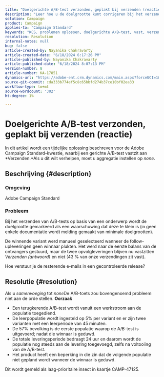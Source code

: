 ```yaml
---
title: "Doelgerichte A/B-test verzonden, geplakt bij verzenden (reactie)"
description: "Leer hoe u de doelgrootte kunt corrigeren bij het verzenden van A/B-tests op basis van een onderwerp die vastzitten bij verzenden. Stel de samenvoeging in op Geen."
solution: Campaign
product: Campaign
applies-to: "Campaign Standard"
keywords: "KCS, problemen oplossen, doelgerichte A/B-test, vast, verzenden, beantwoorden, Adobe Campaign Standard, ACS"
resolution: Resolution
internal-notes: null
bug: false
article-created-by: Nayanika Chakravarty
article-created-date: "6/18/2024 6:17:26 PM"
article-published-by: Nayanika Chakravarty
article-published-date: "6/18/2024 8:07:13 PM"
version-number: 8
article-number: KA-17851
dynamics-url: "https://adobe-ent.crm.dynamics.com/main.aspx?forceUCI=1&pagetype=entityrecord&etn=knowledgearticle&id=cc826403-9f2d-ef11-840a-000d3a5b439f"
source-git-commit: cda333b774ef5c8c65bbfd274b37ce10bf02ea33
workflow-type: tm+mt
source-wordcount: '302'
ht-degree: 1%

---
```


# Doelgerichte A/B-test verzonden, geplakt bij verzenden (reactie)


In dit artikel wordt een tijdelijke oplossing beschreven voor de Adobe Campaign Standard-kwestie, waarbij een gerichte A/B-test vastzit aan *Verzenden.*Als u dit wilt verhelpen, moet u aggregatie instellen op *none*.

## Beschrijving {#description}


### <b>Omgeving</b>

Adobe Campaign Standard

### <b>Probleem</b>

Bij het verzenden van A/B-tests op basis van een onderwerp wordt de doelgrootte gemarkeerd als een waarschuwing dat deze te klein is (in geen enkele documentatie wordt melding gemaakt van minimale doelgrootten).

De winnende variant werd manueel geselecteerd wanneer de follow-upleveringen geen winnaar plukten. Het werd naar de eerste balans van de ontvangers gestuurd, maar de twee opvolgleveringen blijven nu vastzitten *Verzenden (antwoord)* en niet (43 % van onze verzendingen zit vast).

Hoe verstuur je de resterende e-mails in een gecontroleerde release?


## Resolutie {#resolution}


Als u *samenvoeging* tot *none*De A/B-toets zou bovengenoemd probleem niet aan de orde stellen.
<b>Oorzaak</b>
- Een terugkerende A/B-test wordt vanuit een werkstroom aan de populatie toegediend.
- De leerpopulatie wordt ingesteld op 5% per variant en er zijn twee varianten met een leerperiode van 45 minuten.
- De 57% bevolking is de eerste populatie waarop de A/B-test is uitgevoerd; nadat die winnaar is geduwd.
- De totale leveringsperiode bedraagt 24 uur en daarom wordt de populatie nog steeds aan de levering toegevoegd, zelfs na voltooiing van de A/B-test.
- Het product heeft een beperking in die zin dat de volgende populatie niet gepland wordt wanneer de winnaar is geduwd.


Dit wordt gemeld als laag-prioritaire insect in kaartje CAMP-47125.
